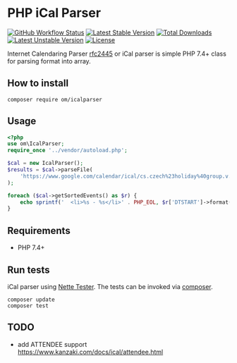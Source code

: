 # PHP iCal Parser

[![GitHub Workflow Status](https://img.shields.io/github/workflow/status/OzzyCzech/icalparser/PHP%20Tests)](https://github.com/OzzyCzech/icalparser/actions)
[![Latest Stable Version](https://poser.pugx.org/om/icalparser/v/stable.png)](https://packagist.org/packages/om/icalparser)
[![Total Downloads](https://poser.pugx.org/om/icalparser/downloads.png)](https://packagist.org/packages/om/icalparser)
[![Latest Unstable Version](https://poser.pugx.org/om/icalparser/v/unstable.png)](https://packagist.org/packages/om/icalparser)
[![License](https://poser.pugx.org/om/icalparser/license.png)](https://packagist.org/packages/om/icalparser)

Internet Calendaring Parser [rfc2445](https://www.ietf.org/rfc/rfc2445.txt) or iCal parser is simple PHP 7.4+ class for parsing format into array.

## How to install

```shell script
composer require om/icalparser
```

##  Usage

```php
<?php
use om\IcalParser;
require_once '../vendor/autoload.php';

$cal = new IcalParser();
$results = $cal->parseFile(
	'https://www.google.com/calendar/ical/cs.czech%23holiday%40group.v.calendar.google.com/public/basic.ics'
);

foreach ($cal->getSortedEvents() as $r) {
	echo sprintf('	<li>%s - %s</li>' . PHP_EOL, $r['DTSTART']->format('j.n.Y'), $r['SUMMARY']);
}
```

## Requirements

- PHP 7.4+

## Run tests

iCal parser using [Nette Tester](https://github.com/nette/tester).
The tests can be invoked via [composer](https://getcomposer.org/).

```shell script
composer update
composer test
```
 
## TODO

- add ATTENDEE support https://www.kanzaki.com/docs/ical/attendee.html
